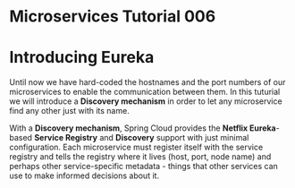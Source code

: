 # Microservices Tutorial 006
# Introducing Eureka 
Until now we have hard-coded the hostnames and the port numbers of our microservices to enable the communication between them.
In this tuturial we will introduce a **Discovery mechanism** in order to let any microservice find any other just with its name.

With a **Discovery mechanism**, 
Spring Cloud provides the **Netflix Eureka**-based **Service Registry** and **Discovery** support with just minimal configuration. 
Each microservice must register itself with the service registry and tells the registry where it lives (host, port, node name) and perhaps other service-specific metadata - things that other services can use to make informed decisions about it. 
<!--stackedit_data:
eyJoaXN0b3J5IjpbMTg5MDE2ODczNSwtMTEyOTc3NDM0NywzMj
cxNjYwNTIsLTI1MDA4NTk1NSw4NDk3ODcyMCwtMTQ1NzY0OTYy
OV19
-->